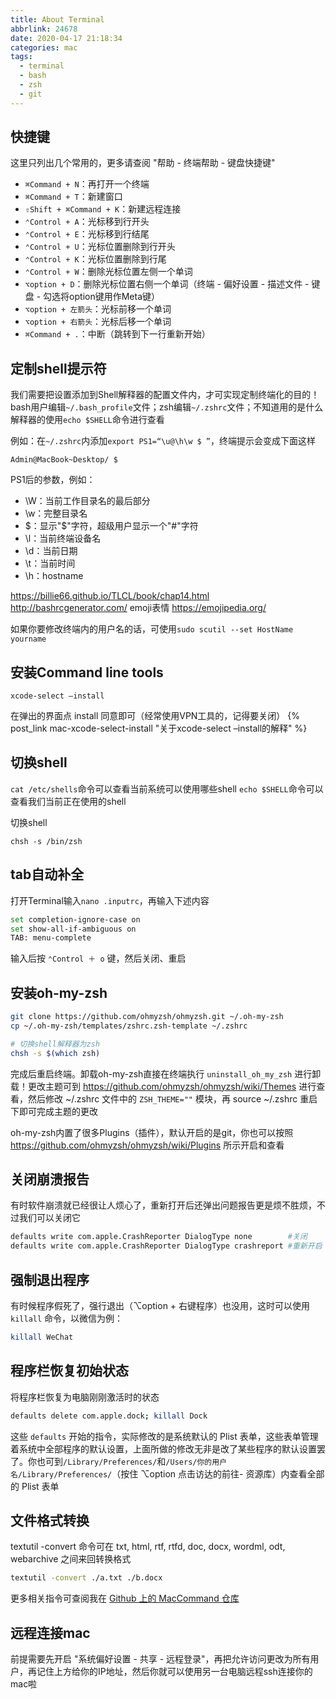 ```yaml
---
title: About Terminal
abbrlink: 24678
date: 2020-04-17 21:18:34
categories: mac
tags:
  - terminal
  - bash
  - zsh
  - git
---
```


## 快捷键

这里只列出几个常用的，更多请查阅 "帮助 - 终端帮助 - 键盘快捷键"

- `⌘Command + N`：再打开一个终端
- `⌘Command + T`：新建窗口
- `⇧Shift + ⌘Command + K`：新建远程连接
- `⌃Control + A`：光标移到行开头
- `⌃Control + E`：光标移到行结尾
- `⌃Control + U`：光标位置删除到行开头
- `⌃Control + K`：光标位置删除到行尾
- `⌃Control + W`：删除光标位置左侧一个单词
- `⌥option + D`：删除光标位置右侧一个单词<span class="text-gray">（终端 - 偏好设置 - 描述文件 - 键盘 - 勾选将option键用作Meta键）</span>
- `⌥option + 左箭头`：光标前移一个单词
- `⌥option + 右箭头`：光标后移一个单词
- `⌘Command + .`：中断<span class="text-gray">（跳转到下一行重新开始）</span>
<!-- more -->

## 定制shell提示符

我们需要把设置添加到Shell解释器的配置文件内，才可实现定制终端化的目的！bash用户编辑`~/.bash_profile`文件；zsh编辑`~/.zshrc`文件；不知道用的是什么解释器的使用`echo $SHELL`命令进行查看

例如：在`~/.zshrc`内添加`export PS1=“\u@\h\w $ ”`，终端提示会变成下面这样
```
Admin@MacBook~Desktop/ $
```

PS1后的参数，例如：
- \W：当前工作目录名的最后部分
- \w：完整目录名
- \$：显示"$"字符，超级用户显示一个"#"字符
- \l：当前终端设备名
- \d：当前日期
- \t：当前时间
- \h：hostname

https://billie66.github.io/TLCL/book/chap14.html
http://bashrcgenerator.com/
emoji表情 https://emojipedia.org/

如果你要修改终端内的用户名的话，可使用`sudo scutil --set HostName yourname`

## 安装Command line tools

```
xcode-select –install
```

在弹出的界面点 install 同意即可<span class="text-gray">（经常使用VPN工具的，记得要关闭）</span>
{% post_link mac-xcode-select-install "关于xcode-select –install的解释" %}

## 切换shell

`cat /etc/shells`命令可以查看当前系统可以使用哪些shell
`echo $SHELL`命令可以查看我们当前正在使用的shell  

切换shell
```
chsh -s /bin/zsh
```

## tab自动补全

打开Terminal输入`nano .inputrc`，再输入下述内容

```bash
set completion-ignore-case on
set show-all-if-ambiguous on
TAB: menu-complete
```

输入后按 `⌃Control ＋ o` 键，然后关闭、重启

## 安装oh-my-zsh

```bash
git clone https://github.com/ohmyzsh/ohmyzsh.git ~/.oh-my-zsh
cp ~/.oh-my-zsh/templates/zshrc.zsh-template ~/.zshrc

# 切换shell解释器为zsh
chsh -s $(which zsh)
```

完成后重启终端。卸载oh-my-zsh直接在终端执行 `uninstall_oh_my_zsh` 进行卸载！更改主题可到 https://github.com/ohmyzsh/ohmyzsh/wiki/Themes 进行查看，然后修改 ~/.zshrc 文件中的 `ZSH_THEME=""` 模块，再 source ~/.zshrc 重启下即可完成主题的更改

oh-my-zsh内置了很多Plugins（插件），默认开启的是git，你也可以按照 https://github.com/ohmyzsh/ohmyzsh/wiki/Plugins 所示开启和查看

## 关闭崩溃报告

有时软件崩溃就已经很让人烦心了，重新打开后还弹出问题报告更是烦不胜烦，不过我们可以关闭它

```bash
defaults write com.apple.CrashReporter DialogType none        #关闭
defaults write com.apple.CrashReporter DialogType crashreport #重新开启
```

## 强制退出程序

有时候程序假死了，强行退出<span class="text-gray">（⌥option + 右键程序）</span>也没用，这时可以使用 `killall` 命令，以微信为例：

```bash
killall WeChat
```

## 程序栏恢复初始状态

将程序栏恢复为电脑刚刚激活时的状态

```bash
defaults delete com.apple.dock; killall Dock
```

这些 `defaults` 开始的指令，实际修改的是系统默认的 Plist 表单，这些表单管理着系统中全部程序的默认设置，上面所做的修改无非是改了某些程序的默认设置罢了。你也可到`/Library/Preferences/`和`/Users/你的用户名/Library/Preferences/`<span class="text-gray">（按住 ⌥option 点击访达的前往- 资源库）</span>内查看全部的 Plist 表单

## 文件格式转换

textutil -convert 命令可在 txt, html, rtf, rtfd, doc, docx, wordml, odt, webarchive 之间来回转换格式

```bash
textutil -convert ./a.txt ./b.docx
```

更多相关指令可查阅我在 [Github 上的 MacCommand 仓库](https://github.com/qLzhu/macCommand)

## 远程连接mac

前提需要先开启 "系统偏好设置 - 共享 - 远程登录"，再把允许访问更改为所有用户，再记住上方给你的IP地址，然后你就可以使用另一台电脑远程ssh连接你的mac啦